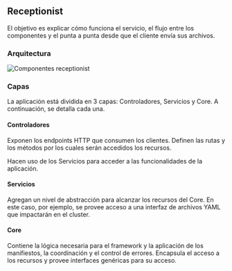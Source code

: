 ## Receptionist

El objetivo es explicar cómo funciona el servicio, el flujo entre los componentes y el punta a punta desde que el cliente 
envía sus archivos.
 
### Arquitectura

![Componentes receptionist](/images/ideas-final-sdypp-Receptionist.png)

### Capas

La aplicación está dividida en 3 capas: Controladores, Servicios y Core. A continuación, se detalla cada una.

#### Controladores

Exponen los endpoints HTTP que consumen los clientes. Definen las rutas y los métodos por los cuales serán accedidos los recursos.

Hacen uso de los Servicios para acceder a las funcionalidades de la aplicación.

#### Servicios

Agregan un nivel de abstracción para alcanzar los recursos del Core. En este caso, por ejemplo, se provee acceso a una 
interfaz de archivos YAML que impactarán en el cluster.

#### Core

Contiene la lógica necesaria para el framework y la aplicación de los manifiestos, la coordinación y el control de errores.
Encapsula el acceso a los recursos y provee interfaces genéricas para su acceso. 
